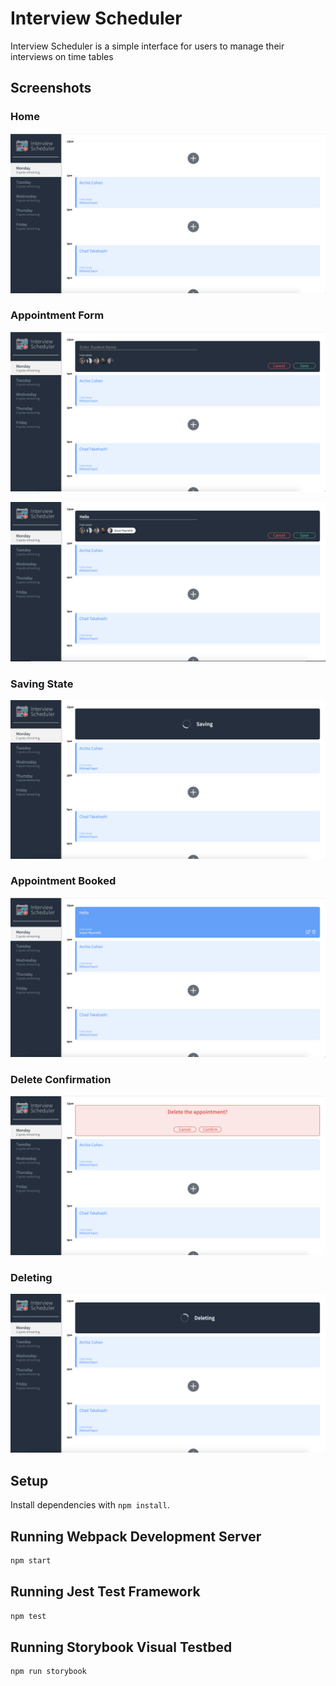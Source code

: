 # Interview Scheduler

Interview Scheduler is a simple interface for users to manage their interviews on time tables

## Screenshots

### Home
!["Screenshot of Homepage"](https://raw.githubusercontent.com/Snowflare/scheduler/master/docs/Initial.png)

### Appointment Form
!["Screenshot of Appointment Form"](https://raw.githubusercontent.com/Snowflare/scheduler/master/docs/appoinment-form.png)

!["Screenshot of Appoinment Form Continued"](https://raw.githubusercontent.com/Snowflare/scheduler/master/docs/appointment-form2.png)

### Saving State
!["Screenshot of Saving"](https://raw.githubusercontent.com/Snowflare/scheduler/master/docs/saving.png)

### Appointment Booked
!["Screenshot of Appointment Booked"](https://raw.githubusercontent.com/Snowflare/scheduler/master/docs/appoinment-booked.png)

### Delete Confirmation
!["Screenshot of Delete Confirmation"](https://raw.githubusercontent.com/Snowflare/scheduler/master/docs/delete-confirmation.png)

### Deleting
!["Screenshot of Deleting"](https://raw.githubusercontent.com/Snowflare/scheduler/master/docs/deleting.png)

## Setup

Install dependencies with `npm install`.

## Running Webpack Development Server

```sh
npm start
```

## Running Jest Test Framework

```sh
npm test
```

## Running Storybook Visual Testbed

```sh
npm run storybook
```
